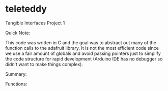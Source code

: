 # teleteddy
Tangible Interfaces Project 1

Quick Note:

This code was written in C and the goal was to abstract out many of the function calls to the adafruit library. It is not the most efficient code since we use a fair amount of globals and avoid passing pointers just to simplify the code structure for rapid development (Arduino IDE has no debugger so didn't want to make things complex). 


Summary:



Functions: